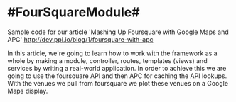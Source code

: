 #FourSquareModule#
================

Sample code for our article 'Mashing Up Foursquare with Google Maps and APC' 
http://dev.ppi.io/blog/1/foursquare-with-apc

In this article, we're going to learn how to work with the framework as a whole by making a module, controller, routes, templates (views) and services by writing a real-world application. In order to achieve this we are going to use the foursquare API and then APC for caching the API lookups. With the venues we pull from foursquare we plot these venues on a Google Maps display.